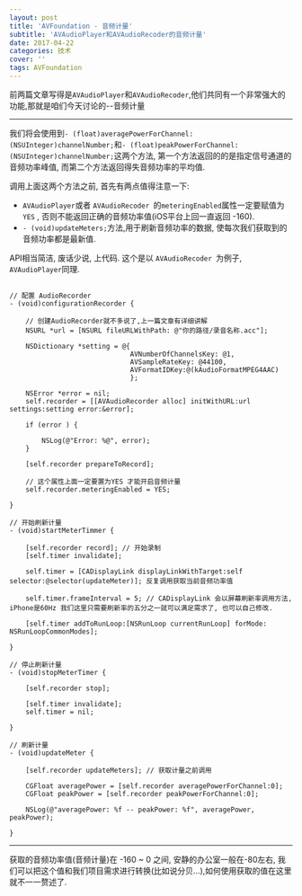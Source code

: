 ```yaml
---
layout: post
title: 'AVFoundation - 音频计量'
subtitle: 'AVAudioPlayer和AVAudioRecoder的音频计量'
date: 2017-04-22
categories: 技术
cover: ''
tags: AVFoundation
---
```



前两篇文章写得是`AVAudioPlayer`和`AVAudioRecoder`,他们共同有一个非常强大的功能,那就是咱们今天讨论的--音频计量

---
我们将会使用到`- (float)averagePowerForChannel:(NSUInteger)channelNumber;`和`- (float)peakPowerForChannel:(NSUInteger)channelNumber;`这两个方法, 第一个方法返回的的是指定信号通道的音频功率峰值, 而第二个方法返回得失音频功率的平均值.

调用上面这两个方法之前, 首先有两点值得注意一下:

 - `AVAudioPlayer`或者 `AVAudioRecoder `的`meteringEnabled`属性一定要赋值为`YES` , 否则不能返回正确的音频功率值(iOS平台上回一直返回 -160).
- `- (void)updateMeters;`方法,用于刷新音频功率的数据, 使每次我们获取到的音频功率都是最新值.

API相当简洁, 废话少说, 上代码.
这个是以  `AVAudioRecoder `为例子, `AVAudioPlayer`同理.

<pre><code class="language-objectivec">
// 配置 AudioRecorder
- (void)configurationRecorder {
    
    // 创建AudioRecorder就不多说了,上一篇文章有详细讲解
    NSURL *url = [NSURL fileURLWithPath: @"你的路径/录音名称.acc"];
    
    NSDictionary *setting = @{
                              AVNumberOfChannelsKey: @1,
                              AVSampleRateKey: @44100,
                              AVFormatIDKey:@(kAudioFormatMPEG4AAC)
                              };
    
    NSError *error = nil;
    self.recorder = [[AVAudioRecorder alloc] initWithURL:url settings:setting error:&error];

    if (error ) {
        
        NSLog(@"Error: %@", error);
    }
    
    [self.recorder prepareToRecord];
    
    // 这个属性上面一定要置为YES 才能开启音频计量
    self.recorder.meteringEnabled = YES;
    
}

// 开始刷新计量
- (void)startMeterTimmer {
    
    [self.recorder record]; // 开始录制
    [self.timer invalidate];
    
    self.timer = [CADisplayLink displayLinkWithTarget:self selector:@selector(updateMeter)]; 反复调用获取当前音频功率值
    
    self.timer.frameInterval = 5; // CADisplayLink 会以屏幕刷新率调用方法, iPhone是60Hz 我们这里只需要刷新率的五分之一就可以满足需求了, 也可以自己修改.
    
    [self.timer addToRunLoop:[NSRunLoop currentRunLoop] forMode: NSRunLoopCommonModes];
    
}

// 停止刷新计量
- (void)stopMeterTimer {
    
    [self.recorder stop];

    [self.timer invalidate];
    self.timer = nil;

}

// 刷新计量
- (void)updateMeter {
    
    [self.recorder updateMeters]; // 获取计量之前调用
    
    CGFloat averagePower = [self.recorder averagePowerForChannel:0];
    CGFloat peakPower = [self.recorder peakPowerForChannel:0];
    
    NSLog(@"averagePower: %f -- peakPower: %f", averagePower, peakPower);

}
</code></pre>

---

获取的音频功率值(音频计量)在 -160 ~ 0 之间, 安静的办公室一般在-80左右, 我们可以把这个值和我们项目需求进行转换(比如说分贝...),如何使用获取的值在这里就不一一赘述了.

